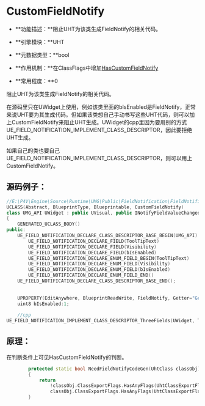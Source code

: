 # CustomFieldNotify

- **功能描述：**阻止UHT为该类生成FieldNotify的相关代码。

- **引擎模块：**UHT
- **元数据类型：**bool
- **作用机制：**在ClassFlags中增加[HasCustomFieldNotify](../../../Flags/EClassFlags/HasCustomFieldNotify.md)
- **常用程度：**0

阻止UHT为该类生成FieldNotify的相关代码。

在源码里只在UWidget上使用，例如该类里面的bIsEnabled是FieldNotify，正常来说UHT要为其生成代码。但如果该类想自己手动书写这些UHT代码，则可以加上CustomFieldNotify来阻止UHT生成。UWidget的cpp里因为要用别的方式UE_FIELD_NOTIFICATION_IMPLEMENT_CLASS_DESCRIPTOR，因此要拒绝UHT生成。

如果自己的类也要自己UE_FIELD_NOTIFICATION_IMPLEMENT_CLASS_DESCRIPTOR，则可以用上CustomFieldNotify。

## 源码例子：

```cpp
//E:\P4V\Engine\Source\Runtime\UMG\Public\FieldNotification\FieldNotificationDeclaration.h
UCLASS(Abstract, BlueprintType, Blueprintable, CustomFieldNotify)
class UMG_API UWidget : public UVisual, public INotifyFieldValueChanged
{
	GENERATED_UCLASS_BODY()
public:
	UE_FIELD_NOTIFICATION_DECLARE_CLASS_DESCRIPTOR_BASE_BEGIN(UMG_API)
		UE_FIELD_NOTIFICATION_DECLARE_FIELD(ToolTipText)
		UE_FIELD_NOTIFICATION_DECLARE_FIELD(Visibility)
		UE_FIELD_NOTIFICATION_DECLARE_FIELD(bIsEnabled)
		UE_FIELD_NOTIFICATION_DECLARE_ENUM_FIELD_BEGIN(ToolTipText)
		UE_FIELD_NOTIFICATION_DECLARE_ENUM_FIELD(Visibility)
		UE_FIELD_NOTIFICATION_DECLARE_ENUM_FIELD(bIsEnabled)
		UE_FIELD_NOTIFICATION_DECLARE_ENUM_FIELD_END()
	UE_FIELD_NOTIFICATION_DECLARE_CLASS_DESCRIPTOR_BASE_END();
	
	
	UPROPERTY(EditAnywhere, BlueprintReadWrite, FieldNotify, Getter="GetIsEnabled", Setter="SetIsEnabled", BlueprintGetter="GetIsEnabled", BlueprintSetter="SetIsEnabled", Category="Behavior")
	uint8 bIsEnabled:1;
	
	//cpp
UE_FIELD_NOTIFICATION_IMPLEMENT_CLASS_DESCRIPTOR_ThreeFields(UWidget, ToolTipText, Visibility, bIsEnabled);

```

## 原理：

在判断条件上可见HasCustomFieldNotify的判断。

```cpp
		protected static bool NeedFieldNotifyCodeGen(UhtClass classObj)
		{
			return
				!classObj.ClassExportFlags.HasAnyFlags(UhtClassExportFlags.HasCustomFieldNotify) &&
				classObj.ClassExportFlags.HasAnyFlags(UhtClassExportFlags.HasFieldNotify);
		}

```